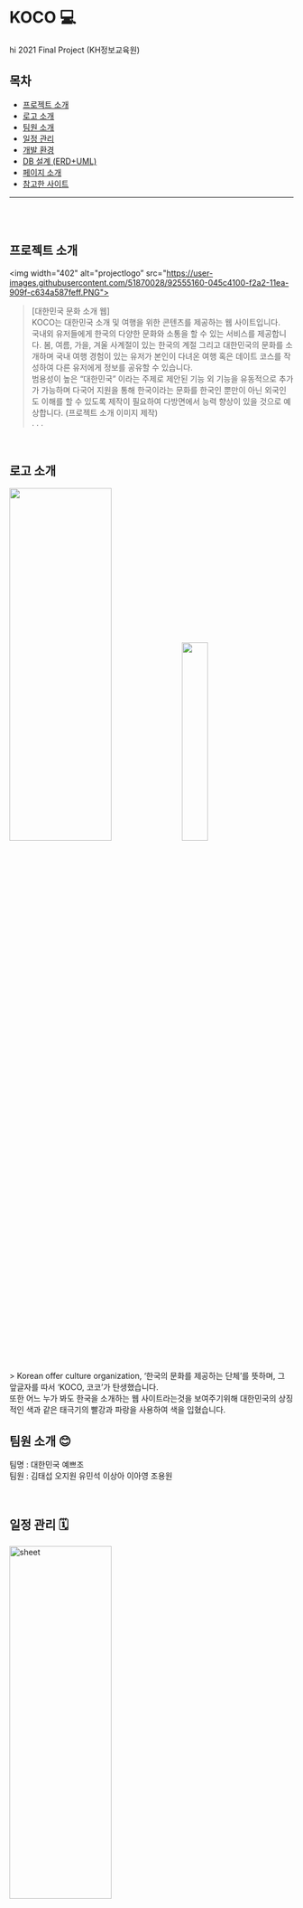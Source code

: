 # KOCO 💻
hi
2021 Final Project (KH정보교육원)
<br/>

## 목차
- <a href="#projectintro">프로젝트 소개</a>
- <a href="#logo">로고 소개</a>
- <a href="#team">팀원 소개</a>
- <a href="#schedule">일정 관리</a>
- <a href="#settings">개발 환경</a>
- <a href="#db">DB 설계 (ERD+UML)</a>
- <a href="#pageintro">페이지 소개</a>
- <a href="#reference">참고한 사이트</a>
-------------

<br/>
<br/>

## <a name="projectintro">프로젝트 소개</a>
<img width="402" alt="projectlogo” src="https://user-images.githubusercontent.com/51870028/92555160-045c4100-f2a2-11ea-909f-c634a587feff.PNG">
 
> [대한민국 문화 소개 웹] <br/>
KOCO는 대한민국 소개 및 여행을 위한 콘텐츠를 제공하는 웹 사이트입니다.<br/>
국내외 유저들에게 한국의 다양한 문화와 소통을 할 수 있는 서비스를 제공합니다. 봄, 여름, 가을, 겨울 사계절이 있는 한국의 계절 그리고 대한민국의 문화를 소개하며 
국내 여행 경험이 있는 유저가 본인이 다녀온 여행 혹은 데이트 코스를 작성하여 다른 유저에게 정보를 공유할 수 있습니다.<br/>
범용성이 높은 “대한민국” 이라는 주제로 제안된 기능 외 기능을 유동적으로 추가가 가능하며 다국어 지원을 통해 한국이라는 문화를 한국인 뿐만이 아닌 외국인도 이해를 할 수 있도록 제작이 필요하여 다방면에서 능력 향상이 있을 것으로 예상합니다.
(프로젝트 소개 이미지 제작)<br/>
.
.
.

<br/>

## <a name="logo">로고 소개</a>
<img src="https://user-images.githubusercontent.com/19661533/103808339-2b355300-509b-11eb-8b58-842d8b79ec12.png" width="60%" height="40%">
<img src="https://user-images.githubusercontent.com/19661533/111074674-78182880-8527-11eb-8e10-71f2d026ab0f.png" width="30%" height="30%"><br/>
> Korean offer culture organization, ‘한국의 문화를 제공하는 단체’를 뜻하며, 그 앞글자를 따서 ‘KOCO, 코코’가 탄생했습니다.<br/>
또한 어느 누가 봐도 한국을 소개하는 웹 사이트라는것을 보여주기위해 대한민국의 상징적인 색과 같은 태극기의 빨강과 파랑을 사용하여 색을 입혔습니다. 


<br/>

## <a name="team">팀원 소개 😊</a>
팀명 : 대한민국 예쁘조 <br/>
팀원 : 김태섭 오지원 유민석 이상아 이아영 조용원

<br/>

## <a name="schedule">일정 관리 🗓</a>
<img alt="sheet" src="https://user-images.githubusercontent.com/19661533/103805171-916ba700-5096-11eb-8f05-217dbc58bef4.png" width="60%" height="40%">

<br/>

## <a name="settings">개발 환경 🔧</a>
<img alt="roqkf" src="https://user-images.githubusercontent.com/51870028/92555289-47b6af80-f2a2-11ea-9367-8ec1f00fe7e9.PNG" width="60%" height="40%">

<br/>

## <a name="db">DB 설계 (ERD+UML)</a>
- Logical

<img src="https://user-images.githubusercontent.com/19661533/111074579-eb6d6a80-8526-11eb-852e-e419a1ffafd5.png" width="60%" height="40%">
<br/>
- Physical

<img src="https://user-images.githubusercontent.com/19661533/111074603-0e981a00-8527-11eb-95d7-bccb0edf0259.png" width="60%" height="40%">
<br/>
- UML

<img src="https://user-images.githubusercontent.com/19661533/111074610-1ce63600-8527-11eb-8247-88d449d51360.png" width="60%" height="40%">
<br/>

## <a name="pageintro">페이지 소개</a>

<br/>

## <a name="reference">참고 사이트</a>

<br/>

